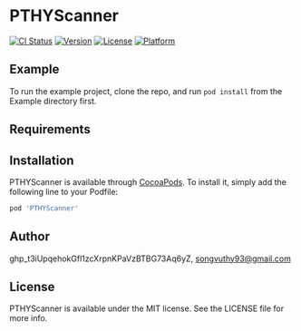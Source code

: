 # PTHYScanner

[![CI Status](https://img.shields.io/travis/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/PTHYScanner.svg?style=flat)](https://travis-ci.org/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/PTHYScanner)
[![Version](https://img.shields.io/cocoapods/v/PTHYScanner.svg?style=flat)](https://cocoapods.org/pods/PTHYScanner)
[![License](https://img.shields.io/cocoapods/l/PTHYScanner.svg?style=flat)](https://cocoapods.org/pods/PTHYScanner)
[![Platform](https://img.shields.io/cocoapods/p/PTHYScanner.svg?style=flat)](https://cocoapods.org/pods/PTHYScanner)

## Example

To run the example project, clone the repo, and run `pod install` from the Example directory first.

## Requirements

## Installation

PTHYScanner is available through [CocoaPods](https://cocoapods.org). To install
it, simply add the following line to your Podfile:

```ruby
pod 'PTHYScanner'
```

## Author

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, songvuthy93@gmail.com

## License

PTHYScanner is available under the MIT license. See the LICENSE file for more info.
